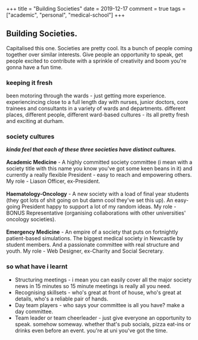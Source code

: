 +++
title = "Building Societies"
date = 2019-12-17
comment = true
tags = ["academic", "personal", "medical-school"]
+++

## Building Societies.
Capitalised this one. Societies are pretty cool. Its a bunch of people coming together over similar interests. Give people an opportunity to speak, get people excited to contribute with a sprinkle of creativity and boom you're gonna have a fun time.

### keeping it fresh
been motoring through the wards - just getting more experience. experiencincing close to a full length day with nurses, junior doctors, core trainees and consultants in a variety of wards and departments. different places, different people, different ward-based cultures - its all pretty fresh and exciting at durham.

### society cultures
***kinda feel that each of these three societies have distinct cultures.***
\
\
**Academic Medicine** - A highly committed society committee (i mean with a society title with this name you know you've got some keen beans in it) and currently a really flexible President - easy to reach and empowering others. My role - Liason Officer, ex-President.
\
\
**Haematology-Oncology** - A new society with a load of final year students (they got lots of shit going on but damn cool they've set this up). An easy-going President happy to support a lot of my random ideas. My role - BONUS Representative (organising collaborations with other universities' oncology societies).
\
\
**Emergency Medicine** - An empire of a society that puts on fortnightly patient-based simulations. The biggest medical society in Newcastle by student members. And a passionate committee with real structure and youth. My role - Web Designer, ex-Charity and Social Secretary.

### so what have i learnt
- Structuring meetings - i mean you can easily cover all the major society news in 15 minutes so 15 minute meetings is really all you need.
- Recognising skillsets - who's great at front of house, who's great at details, who's a reliable pair of hands.
- Day team players - who says your committee is all you have? make a day committee.
- Team leader or team cheerleader - just give everyone an opportunity to speak. somehow someway. whether that's pub socials, pizza eat-ins or drinks even before an event. you're at uni you've got the time.